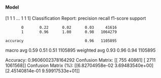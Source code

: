 #### Model
[1 1 1 ... 1 1 1]
Classification Report:
              precision    recall  f1-score   support

           0       0.22      0.02      0.03     41616
           1       0.96      1.00      0.98   1064279

    accuracy                           0.96   1105895
   macro avg       0.59      0.51      0.51   1105895
weighted avg       0.93      0.96      0.94   1105895

Accuracy: 0.9606002378164292
Confusion Matrix:
[[    755   40861]
 [   2711 1061568]]
Confusion Matrix (%):
[[6.82704958e-02 3.69483540e+00]
 [2.45140814e-01 9.59917533e+01]]
